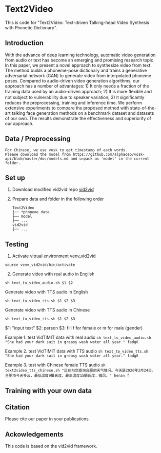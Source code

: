 # Text2Video
This is code for "Text2Video: Text-driven Talking-head Video Synthesis with Phonetic Dictionary".

## Introduction
With the advance of deep learning technology, automatic video generation from audio or text has become an emerging and promising research topic. In this paper, we present a novel approach to synthesize video from text. The method builds a phoneme-pose dictionary and trains a generative adversarial network (GAN) to generate video from interpolated phoneme poses. Compared to audio-driven video generation algorithms, our approach has a number of advantages: 1) It only needs a fraction of the training data used by an audio-driven approach; 2) It is more ﬂexible and not subject to vulnerability due to speaker variation; 3) It signiﬁcantly reduces the preprocessing, training and inference time. We perform extensive experiments to compare the proposed method with state-of-the-art talking face generation methods on a benchmark dataset and datasets of our own. The results demonstrate the effectiveness and superiority of our approach.

## Data / Preprocessing
    For Chinese, we use vosk to get timestamp of each words.
    Please download the model from https://github.com/alphacep/vosk-api/blob/master/doc/models.md and unpack as 'model' in the current folder.
    
## Set up
1. Download modified vid2vid repo [vid2vid](https://github.com/sibozhang/vid2vid) 

2. Prepare data and folder in the following order

    ```
    Text2Video
    ├── *phoneme_data
    ├── model
    ├── ...
    vid2vid
    ├── ...
    ```
    
## Testing
1. Activate vitrual environment venv_vid2vid
```
source venv_vid2vid/bin/activate
```
2. Generate video with real audio in English
```
sh text_to_video_audio.sh $1 $2
```

Generate video with TTS audio in English
```
sh text_to_video_tts.sh $1 $2 $3
```

Generate video with TTS audio in Chinese
```
sh text_to_video_tts.sh $1 $2 $3
```

$1: "input text"
$2: person
$3: fill f for female or m for male (gender)

Example 1. test VidTIMIT data with real audio
    ```
    sh text_to_video_audio.sh "She had your dark suit in greasy wash water all year." fadg0
    ```
    
Example 2. test VidTIMIT data with TTS audio
    ```
    sh text_to_video_tts.sh "She had your dark suit in greasy wash water all year." fadg0
    ```

Example 3. test with Chinese female TTS audio
    ```
    sh text2video_tts_chinese.sh "正在为您查询合肥的天气情况。今天是2020年2月24日，合肥市今天多云，最低温度9摄氏度，最高温度15摄氏度，微风。" henan f
    ```
    
## Training with your own data

## Citation
Please cite our paper in your publications.


## Ackowledgements
This code is based on the vid2vid framework.
